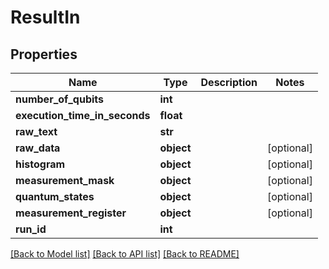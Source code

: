 # ResultIn


## Properties
Name | Type | Description | Notes
------------ | ------------- | ------------- | -------------
**number_of_qubits** | **int** |  | 
**execution_time_in_seconds** | **float** |  | 
**raw_text** | **str** |  | 
**raw_data** | **object** |  | [optional] 
**histogram** | **object** |  | [optional] 
**measurement_mask** | **object** |  | [optional] 
**quantum_states** | **object** |  | [optional] 
**measurement_register** | **object** |  | [optional] 
**run_id** | **int** |  | 

[[Back to Model list]](../README.md#documentation-for-models) [[Back to API list]](../README.md#documentation-for-api-endpoints) [[Back to README]](../README.md)


